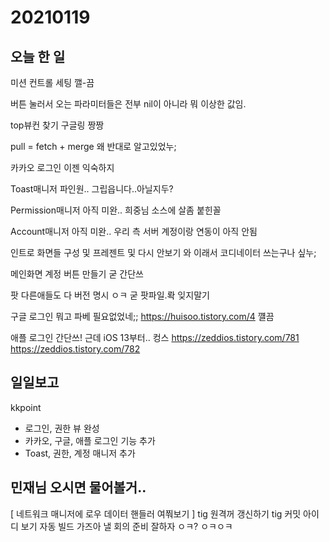 # 20210119
## 오늘 한 일
미션 컨트롤 세팅 
깰-끔

버튼 눌러서 오는 파라미터들은 전부 nil이 아니라 뭐 이상한 값임.

top뷰컨 찾기 
구글링 짱짱

pull = fetch + merge
왜 반대로 알고있었누;

카카오 로그인
이젠 익숙하지

Toast매니저
파인원.. 그립읍니다..아닐지두?

Permission매니저
아직 미완.. 희중님 소스에 살좀 붙힌꼴

Account매니저
아직 미완.. 우리 측 서버 계정이랑 연동이 아직 안됨

인트로 화면들 구성 및 프레젠트 및 다시 안보기
와 이래서 코디네이터 쓰는구나 싶누;

메인화면 계정 버튼 만들기
굳 간단쓰

팟 다른애들도 다 버전 명시
ㅇㅋ 굳 팟파일.롹 잊지말기

구글 로그인
뭐고 파베 필요없었네;; 
https://huisoo.tistory.com/4 꺨끔

애플 로그인
간단쓰! 근데 iOS 13부터.. 컹스
https://zeddios.tistory.com/781
https://zeddios.tistory.com/782

## 일일보고

kkpoint
- 로그인, 권한 뷰 완성
- 카카오, 구글, 애플 로그인 기능 추가
- Toast, 권한, 계정 매니저 추가

## 민재님 오시면 물어볼거..
[ 네트워크 매니저에 로우 데이터 핸들러 여쭤보기 ]
tig 원격꺼 갱신하기
tig 커밋 아이디 보기
자동 빌드 가즈아
낼 회의 준비 잘하자 ㅇㅋ? ㅇㅋㅇㅋ
